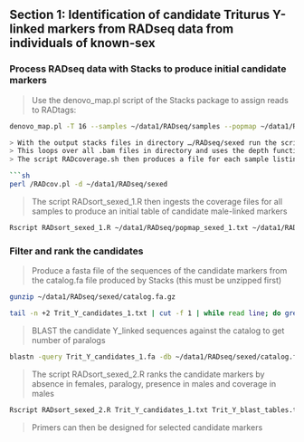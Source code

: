 ## Section 1: Identification of candidate Triturus Y-linked markers from RADseq data from individuals of known-sex

### Process RADseq data with Stacks to produce initial candidate markers

> Use the denovo_map.pl script of the Stacks package to assign reads to RADtags:

```sh
denovo_map.pl -T 16 --samples ~/data1/RADseq/samples --popmap ~/data1/RADseq/popmap_sexed_1.txt -o ~/data1/RADseq/sexed -M 10 -n 10 --paired

> With the output stacks files in directory …/RADseq/sexed run the script RADcov.pl 
> This loops over all .bam files in directory and uses the depth function of SAMtools return the depth of sequencing at each basepair
> The script RADcoverage.sh then produces a file for each sample listing the coverage of each RADtag

```sh
perl /RADcov.pl -d ~/data1/RADseq/sexed
```

> The script RADsort_sexed_1.R then ingests the coverage files for all samples to produce an initial table of candidate male-linked markers

```sh
Rscript RADsort_sexed_1.R ~/data1/RADseq/popmap_sexed_1.txt ~/data1/RADseq/sexed/Coverage Trit_Y_candidates_1.txt 
```

### Filter and rank the candidates

> Produce a fasta file of the sequences of the candidate markers from the catalog.fa file produced by Stacks (this must be unzipped first) 

```sh
gunzip ~/data1/RADseq/sexed/catalog.fa.gz

tail -n +2 Trit_Y_candidates_1.txt | cut -f 1 | while read line; do grep -A 1 ">$line " ~/data1/RADseq/sexed/catalog.fa; done > Trit_Y_candidates_1.fa
```

> BLAST the candidate Y_linked sequences against the catalog to get number of paralogs

```sh
blastn -query Trit_Y_candidates_1.fa -db ~/data1/RADseq/sexed/catalog.fa -perc_identity 90 -qcov_hsp_perc 25 -outfmt 6 > Trit_Y_blast_tables.txt
```

> The script RADsort_sexed_2.R ranks the candidate markers by absence in females, paralogy, presence in males and coverage in males

```sh
Rscript RADsort_sexed_2.R Trit_Y_candidates_1.txt Trit_Y_blast_tables.txt Trit_Y_candidates_ordered
```

> Primers can then be designed for selected candidate markers 

